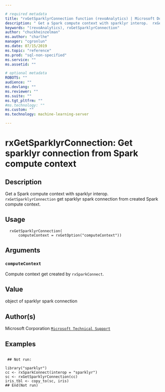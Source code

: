 ```yaml
--- 

# required metadata 
title: "rxGetSparklyrConnection function (revoAnalytics) | Microsoft Docs" 
description: " Get a Spark compute context with sparklyr interop.  rxGetSparklyrConnection get sparklyr spark connection from created Spark compute context. " 
keywords: "(revoAnalytics), rxGetSparklyrConnection" 
author: "chuckheinzelman"
ms.author: "charlhe" 
manager: "cgronlun" 
ms.date: 07/15/2019
ms.topic: "reference" 
ms.prod: "sql-non-specified"
ms.service: "" 
ms.assetid: "" 

# optional metadata 
ROBOTS: "" 
audience: "" 
ms.devlang: "" 
ms.reviewer: "" 
ms.suite: "" 
ms.tgt_pltfrm: "" 
#ms.technology: "" 
ms.custom: "" 
ms.technology: machine-learning-server

--- 
```



 # rxGetSparklyrConnection: Get sparklyr connection from Spark compute context 
 ## Description
  Get a Spark compute context with sparklyr interop.
 `rxGetSparklyrConnection` get sparklyr spark connection from created Spark compute context.


 ## Usage

```   
  rxGetSparklyrConnection(
      computeContext = rxGetOption("computeContext"))

```


 ## Arguments



 ### `computeContext`
 Compute context get created by `rxSparkConnect`. 




 ## Value

object of sparklyr spark connection


 ## Author(s)
 Microsoft Corporation [`Microsoft Technical Support`](https://go.microsoft.com/fwlink/?LinkID=698556&clcid=0x409)



 ## Examples

 ```

  ## Not run:

library("sparklyr")
cc <- rxSparkConnect(interop = "sparklyr")
sc <- rxGetSparklyrConnection(cc)
iris_tbl <- copy_to(sc, iris)
 ## End(Not run) 
```

